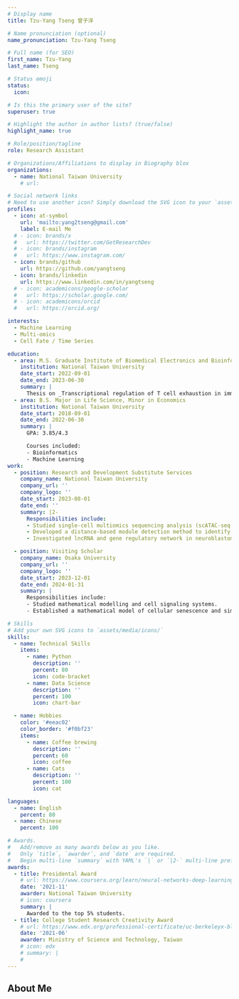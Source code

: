 ```yaml
---
# Display name
title: Tzu-Yang Tseng 曾子洋

# Name pronunciation (optional)
name_pronunciation: Tzu-Yang Tseng

# Full name (for SEO)
first_name: Tzu-Yang
last_name: Tseng

# Status emoji
status:
  icon: 

# Is this the primary user of the site?
superuser: true

# Highlight the author in author lists? (true/false)
highlight_name: true

# Role/position/tagline
role: Research Assistant

# Organizations/Affiliations to display in Biography blox
organizations:
  - name: National Taiwan University
    # url: 

# Social network links
# Need to use another icon? Simply download the SVG icon to your `assets/media/icons/` folder.
profiles:
  - icon: at-symbol
    url: 'mailto:yang2tseng@gmail.com'
    label: E-mail Me
  # - icon: brands/x
  #   url: https://twitter.com/GetResearchDev
  # - icon: brands/instagram
  #   url: https://www.instagram.com/
  - icon: brands/github
    url: https://github.com/yangtseng
  - icon: brands/linkedin
    url: https://www.linkedin.com/in/yangtseng
  # - icon: academicons/google-scholar
  #   url: https://scholar.google.com/
  # - icon: academicons/orcid
  #   url: https://orcid.org/

interests:
  - Machine Learning
  - Multi-omics
  - Cell Fate / Time Series

education:
  - area: M.S. Graduate Institute of Biomedical Electronics and Bioinformatics
    institution: National Taiwan University
    date_start: 2022-09-01
    date_end: 2023-06-30
    summary: |
      Thesis on _Transcriptional regulation of T cell exhaustion in immune checkpoint blockade resistance at single-cell resolution _. Supervised by [Prof. Hsueh-Fen Juan]
  - area: B.S. Major in Life Science, Minor in Economics
    institution: National Taiwan University
    date_start: 2018-09-01
    date_end: 2022-06-30
    summary: |
      GPA: 3.85/4.3

      Courses included:
      - Bioinformatics
      - Machine Learning
work:
  - position: Research and Development Substitute Services
    company_name: National Taiwan University
    company_url: ''
    company_logo: ''
    date_start: 2023-08-01
    date_end: ''
    summary: |2-
      Responsibilities include:
      - Studied single-cell multiomics sequencing analysis (scATAC-seq and scRNA-seq) with a focus on gene regulatory network inference and drug discovery of exhausted T cell that acquired resistance to immune checkpoint blockade in hepatocellular carcinoma.
      - Developed a distance-based module detection method to identify transitional modules via scRNA-seq.
      - Investigated lncRNA and gene regulatory network in neuroblastoma progression via scRNA-seq.

  - position: Visiting Scholar
    company_name: Osaka University
    company_url: ''
    company_logo: ''
    date_start: 2023-12-01
    date_end: 2024-01-31
    summary: |
      Responsibilities include:
      - Studied mathematical modelling and cell signaling systems.
      - Established a mathematical model of cellular senescence and simulated the nuclear NFκB level under different conditions.

# Skills
# Add your own SVG icons to `assets/media/icons/`
skills:
  - name: Technical Skills
    items:
      - name: Python
        description: ''
        percent: 80
        icon: code-bracket
      - name: Data Science
        description: ''
        percent: 100
        icon: chart-bar

  - name: Hobbies
    color: '#eeac02'
    color_border: '#f0bf23'
    items:
      - name: Coffee brewing
        description: ''
        percent: 60
        icon: coffee
      - name: Cats
        description: ''
        percent: 100
        icon: cat

languages:
  - name: English
    percent: 80
  - name: Chinese
    percent: 100

# Awards.
#   Add/remove as many awards below as you like.
#   Only `title`, `awarder`, and `date` are required.
#   Begin multi-line `summary` with YAML's `|` or `|2-` multi-line prefix and indent 2 spaces below.
awards:
  - title: Presidental Award
    # url: https://www.coursera.org/learn/neural-networks-deep-learning
    date: '2021-11'
    awarder: National Taiwan University
    # icon: coursera
    summary: |
      Awarded to the top 5% students.
  - title: College Student Research Creativity Award
    # url: https://www.edx.org/professional-certificate/uc-berkeleyx-blockchain-fundamentals
    date: '2021-06'
    awarder: Ministry of Science and Technology, Taiwan
    # icon: edx
    # summary: |
    #   
---
```


## About Me
